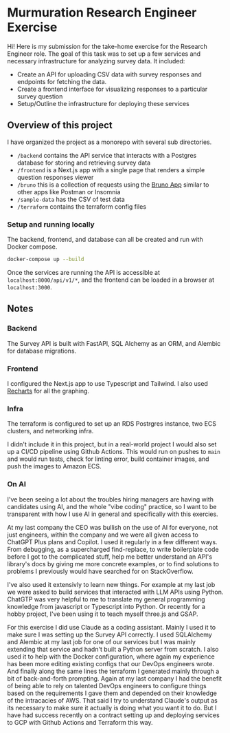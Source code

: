 # Murmuration Research Engineer Exercise

Hi! Here is my submission for the take-home exercise for the Research Engineer role. The goal of this task was to set up a few services and necessary infrastructure for analyzing survey data. It included:

* Create an API for uploading CSV data with survey responses and endpoints for fetching the data.
* Create a frontend interface for visualizing responses to a particular survey question
* Setup/Outline the infrastructure for deploying these services

## Overview of this project

I have organized the project as a monorepo with several sub directories.

* `/backend` contains the API service that interacts with a Postgres database for storing and retrieving survey data
* `/frontend` is a Next.js app with a single page that renders a simple question responses viewer
* `/bruno` this is a collection of requests using the [Bruno App](https://docs.usebruno.com/introduction/what-is-bruno) similar to other apps like Postman or Insomnia
* `/sample-data` has the CSV of test data
* `/terraform` contains the terraform config files

### Setup and running locally

The backend, frontend, and database can all be created and run with Docker compose.

```bash
docker-compose up --build
```

Once the services are running the API is accessible at `localhost:8000/api/v1/*`, and the frontend can be loaded in a browser at `localhost:3000`.

## Notes

### Backend

The Survey API is built with FastAPI, SQL Alchemy as an ORM, and Alembic for database migrations.

### Frontend

I configured the Next.js app to use Typescript and  Tailwind. I also used [Recharts](https://recharts.org/en-US) for all the graphing.

### Infra

The terraform is configured to set up an RDS Postrgres instance, two ECS clusters, and networking infra.

I didn't include it in this project, but in a real-world project I would also set up a CI/CD pipeline using Github Actions. This would run on pushes to `main` and would run tests, check for linting error, build container images, and push the images to Amazon ECS.

### On AI

I've been seeing a lot about the troubles hiring managers are having with candidates using AI, and the whole "vibe coding" practice, so I want to be transparent with how I use AI in general and specifically with this exercies.

At my last company the CEO was bullish on the use of AI for everyone, not just engineers, within the company and we were all given access to ChatGPT Plus plans and Copilot. I used it regularly in a few different ways. From debugging, as a supercharged find-replace, to write boilerplate code before I got to the complicated stuff, help me better understand an API's library's docs by giving me more concrete examples, or to find solutions to problems I previously would have searched for on StackOverflow.

I've also used it extensivly to learn new things. For example at my last job we were asked to build services that interacted with LLM APIs using Python.  ChatGTP was very helpful to me to translate my general programming knowledge from javascript or Typescript into Python. Or recently for a hobby project, I've been using it to teach myself three.js and GSAP.

For this exercise I did use Claude as a coding assistant. Mainly I used it to make sure I was setting up the Survey API correctly. I used SQLAlchemy and Alembic at my last job for one of our services but I was mainly extending that service and hadn't built a Python server from scratch. I also used it to help with the Docker configuration, where again my experience has been more editing existing configs that our DevOps engineers wrote. And finally along the same lines the terraform I generated mainly through a bit of back-and-forth prompting. Again at my last company I had the benefit of being able to rely on talented DevOps engineers to configure things based on the requirements I gave them and depended on their knowledge of the intracacies of AWS. That said I try to understand Claude's output as its necessary to make sure it actually is doing what you want it to do. But I have had success recently on a contract setting up and deploying services to GCP with Github Actions and Terraform this way.